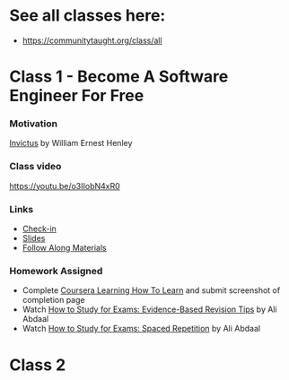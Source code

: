 # See all classes here:
- https://communitytaught.org/class/all

# Class 1 - Become A Software Engineer For Free
### Motivation
[Invictus](https://www.poetryfoundation.org/poems/51642/invictus) by William Ernest Henley

### Class video
https://youtu.be/o3IIobN4xR0

### Links
- [Check-in](https://twitter.com/leonnoel/status/1481030723347746816)
- [Slides](https://slides.com/leonnoel/100devs2-html-the-basics)
- [Follow Along Materials](https://drive.google.com/file/d/1rAlGpC-4WmtEJ9-RO6dtHqiiw57PjFth/view?usp=sharing)

### Homework Assigned
- Complete [Coursera Learning How To Learn](https://www.coursera.org/learn/learning-how-to-learn) and submit screenshot of completion page
- Watch [How to Study for Exams: Evidence-Based Revision Tips](https://www.youtube.com/watch?v=ukLnPbIffxE) by Ali Abdaal
- Watch [How to Study for Exams: Spaced Repetition](https://www.youtube.com/watch?v=Z-zNHHpXoMM) by Ali Abdaal

# Class 2
